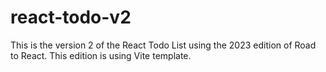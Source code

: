 # react-todo-v2

This is the version 2 of the React Todo List using the 2023 edition of Road to React. This edition is using Vite template. 